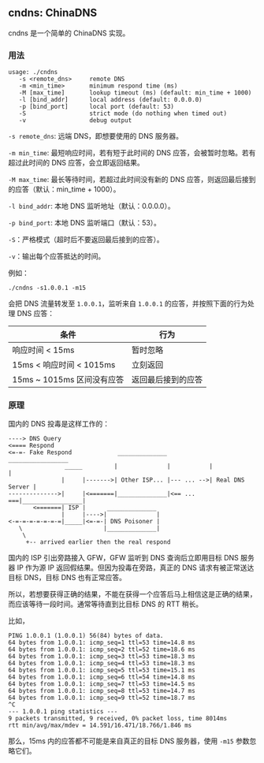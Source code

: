 cndns: ChinaDNS
---

cndns 是一个简单的 ChinaDNS 实现。

### 用法

```
usage: ./cndns
   -s <remote_dns>     remote DNS
   -m <min_time>       minimum respond time (ms)
   -M [max_time]       lookup timeout (ms) (default: min_time + 1000)
   -l [bind_addr]      local address (default: 0.0.0.0)
   -p [bind_port]      local port (default: 53)
   -S                  strict mode (do nothing when timed out)
   -v                  debug output
```

`-s remote_dns`: 远端 DNS，即想要使用的 DNS 服务器。

`-m min_time`: 最短响应时间，若有短于此时间的 DNS 应答，会被暂时忽略。若有超过此时间的 DNS 应答，会立即返回结果。

`-M max_time`: 最长等待时间，若超过此时间没有新的 DNS 应答，则返回最后接到的应答（默认：min\_time + 1000）。

`-l bind_addr`: 本地 DNS 监听地址（默认：0.0.0.0）。

`-p bind_port`: 本地 DNS 监听端口（默认：53）。

`-S`：严格模式（超时后不要返回最后接到的应答）。

`-v`：输出每个应答抵达的时间。

例如：

```
./cndns -s1.0.0.1 -m15
```

会把 DNS 流量转发至 `1.0.0.1`，监听来自 `1.0.0.1` 的应答，并按照下面的行为处理 DNS 应答：

条件|行为
---|---
响应时间 < 15ms|暂时忽略
15ms < 响应时间 < 1015ms|立刻返回
15ms ~ 1015ms 区间没有应答|返回最后接到的应答

### 原理

国内的 DNS 投毒是这样工作的：

```
----> DNS Query
<==== Respond
<=-=- Fake Respond             ______________             _________________
                _____         |              |           |                 |
               |     |------->| Other ISP... |--- ... -->| Real DNS Server |
-------------->|     |<=======|______________|<== ... ===|_________________|
       <=======| ISP |      ______________
               |     |---->|              |
<-=-=-=-=-=-=-=|_____|<=-=-| DNS Poisoner |
   \                       |______________|
    \
     +-- arrived earlier then the real respond
```

国内的 ISP 引出旁路接入 GFW，GFW 监听到 DNS 查询后立即用目标 DNS 服务器 IP 作为源 IP 返回假结果。但因为投毒在旁路，真正的 DNS 请求有被正常送达目标 DNS，目标 DNS 也有正常应答。

所以，若想要获得正确的结果，不能在获得一个应答后马上相信这是正确的结果，而应该等待一段时间。通常等待直到比目标 DNS 的 RTT 稍长。

比如，

```
PING 1.0.0.1 (1.0.0.1) 56(84) bytes of data.
64 bytes from 1.0.0.1: icmp_seq=1 ttl=53 time=14.8 ms
64 bytes from 1.0.0.1: icmp_seq=2 ttl=52 time=18.6 ms
64 bytes from 1.0.0.1: icmp_seq=3 ttl=53 time=18.3 ms
64 bytes from 1.0.0.1: icmp_seq=4 ttl=53 time=18.3 ms
64 bytes from 1.0.0.1: icmp_seq=5 ttl=53 time=15.1 ms
64 bytes from 1.0.0.1: icmp_seq=6 ttl=54 time=14.8 ms
64 bytes from 1.0.0.1: icmp_seq=7 ttl=53 time=14.5 ms
64 bytes from 1.0.0.1: icmp_seq=8 ttl=53 time=14.7 ms
64 bytes from 1.0.0.1: icmp_seq=9 ttl=52 time=18.7 ms
^C
--- 1.0.0.1 ping statistics ---
9 packets transmitted, 9 received, 0% packet loss, time 8014ms
rtt min/avg/max/mdev = 14.591/16.471/18.766/1.846 ms
```

那么，15ms 内的应答都不可能是来自真正的目标 DNS 服务器，使用 `-m15` 参数忽略它们。
